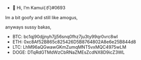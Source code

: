- 👋 Hi, I’m Kamui{ポ}#0693

Im a bit goofy and still like amogus, 

anyways sussy bakas, 

- BTC: bc1qj90djjnyh7jj56snq0fhz7ju3ty99qr0vrc8wl
- ETH: 0xc8Af52B865c825426D5B8764802A8e6e25B844d8
- LTC: LhM96aQGwawGKmZumqMNT5vxMQC4975wLM
- DOGE: DTqRdGTMdWzCbRNaZMEsZcdNX8D9icZ3WL

<!---
porco686/porco686 is a ✨ special ✨ repository because its `README.md` (this file) appears on your GitHub profile.
You can click the Preview link to take a look at your changes.
--->

